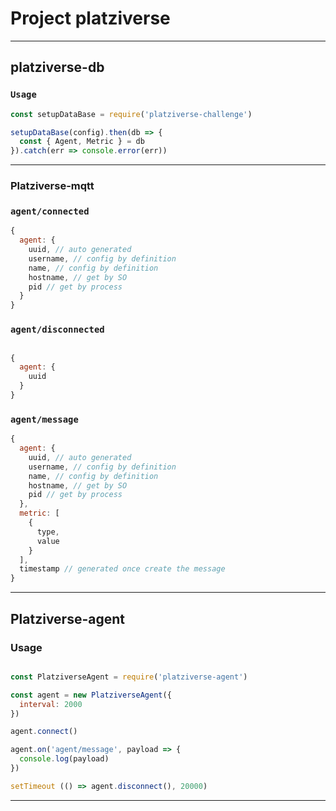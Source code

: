 # Project platziverse
---
## platziverse-db

### `Usage`

``` js
const setupDataBase = require('platziverse-challenge')

setupDataBase(config).then(db => {
  const { Agent, Metric } = db
}).catch(err => console.error(err))

```
---
### Platziverse-mqtt

### `agent/connected`

``` js
{
  agent: {
    uuid, // auto generated
    username, // config by definition
    name, // config by definition
    hostname, // get by SO
    pid // get by process
  }
}

```

### `agent/disconnected`

```js

{
  agent: {
    uuid
  }
}

```

### `agent/message`

``` js
{
  agent: {
    uuid, // auto generated
    username, // config by definition
    name, // config by definition
    hostname, // get by SO
    pid // get by process
  },
  metric: [
    {
      type,
      value
    }
  ],
  timestamp // generated once create the message
}
```

---

## Platziverse-agent

### Usage

```js

const PlatziverseAgent = require('platziverse-agent')

const agent = new PlatziverseAgent({
  interval: 2000
})

agent.connect()

agent.on('agent/message', payload => {
  console.log(payload)
})

setTimeout (() => agent.disconnect(), 20000)

```

---